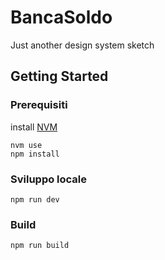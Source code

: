 # BancaSoldo

Just another design system sketch

## Getting Started


### Prerequisiti

install [NVM](https://github.com/creationix/nvm)


```
nvm use
npm install
```

### Sviluppo locale

```
npm run dev
```

### Build

```
npm run build
```
